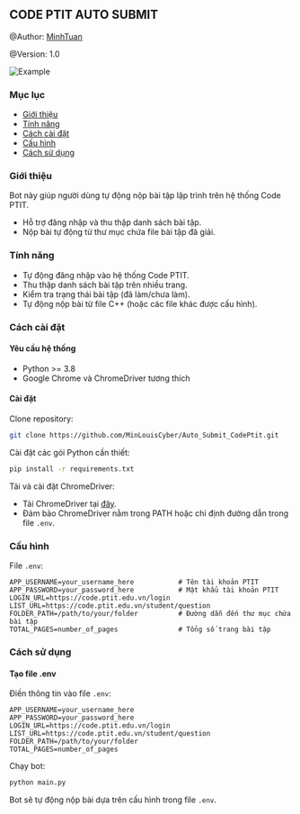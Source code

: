 ## CODE PTIT AUTO SUBMIT

@Author: [MinhTuan](https://github.com/MinLouisCyber)

@Version: 1.0

<img src="https://i.postimg.cc/50s99LSm/Auto-Submit.png" alt="Example" title= "MinhTuan">

### Mục lục

- [Giới thiệu](#giới-thiệu)
- [Tính năng](#tính-năng)
- [Cách cài đặt](#cách-cài-đặt)
- [Cấu hình](#cấu-hình)
- [Cách sử dụng](#cách-sử-dụng)

### Giới thiệu

Bot này giúp người dùng tự động nộp bài tập lập trình trên hệ thống Code PTIT.

- Hỗ trợ đăng nhập và thu thập danh sách bài tập.
- Nộp bài tự động từ thư mục chứa file bài tập đã giải.

### Tính năng

- Tự động đăng nhập vào hệ thống Code PTIT.
- Thu thập danh sách bài tập trên nhiều trang.
- Kiểm tra trạng thái bài tập (đã làm/chưa làm).
- Tự động nộp bài từ file C++ (hoặc các file khác được cấu hình).

### Cách cài đặt

#### Yêu cầu hệ thống

- Python >= 3.8
- Google Chrome và ChromeDriver tương thích

#### Cài đặt

Clone repository:

```bash
git clone https://github.com/MinLouisCyber/Auto_Submit_CodePtit.git
```

Cài đặt các gói Python cần thiết:

```bash
pip install -r requirements.txt
```

Tải và cài đặt ChromeDriver:

- Tải ChromeDriver tại [đây](https://sites.google.com/chromium.org/driver/).
- Đảm bảo ChromeDriver nằm trong PATH hoặc chỉ định đường dẫn trong file `.env`.

### Cấu hình

File `.env`:

```env
APP_USERNAME=your_username_here           # Tên tài khoản PTIT
APP_PASSWORD=your_password_here           # Mật khẩu tài khoản PTIT
LOGIN_URL=https://code.ptit.edu.vn/login
LIST_URL=https://code.ptit.edu.vn/student/question
FOLDER_PATH=/path/to/your/folder          # Đường dẫn đến thư mục chứa bài tập
TOTAL_PAGES=number_of_pages               # Tổng số trang bài tập
```

### Cách sử dụng

#### Tạo file .env

Điền thông tin vào file `.env`:

```env
APP_USERNAME=your_username_here
APP_PASSWORD=your_password_here
LOGIN_URL=https://code.ptit.edu.vn/login
LIST_URL=https://code.ptit.edu.vn/student/question
FOLDER_PATH=/path/to/your/folder
TOTAL_PAGES=number_of_pages
```

Chạy bot:

```bash
python main.py
```

Bot sẽ tự động nộp bài dựa trên cấu hình trong file `.env`.
